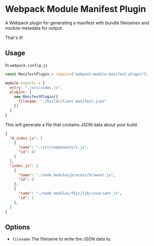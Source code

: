 # Webpack Module Manifest Plugin

A Webpack plugin for generating a manifest with bundle filenames and module metadata for output.

That's it!

## Usage

In `webpack.config.js`

```javascript
const ManifestPlugin = require("webpack-module-manifest-plugin");

module.exports = {
  entry: "./src/index.js",
  plugins: [
    new ManifestPlugin({
      filename: "./build/client.manifest.json"
    })
  ]
}
```

This will generate a file that contains JSON data about your build.

```json
{
  "0.index.js": [
    {
      "name": "./src/components/c.js",
      "id": 87
    }
  ],
  "index.js": [
    {
      "name": "./node_modules/process/browser.js",
      "id": 0
    },
    {
      "name": "./node_modules/fbjs/lib/invariant.js",
      "id": 1
    },
  ]
}
```

## Options

* `filename` The filename to write the JSON data to.
